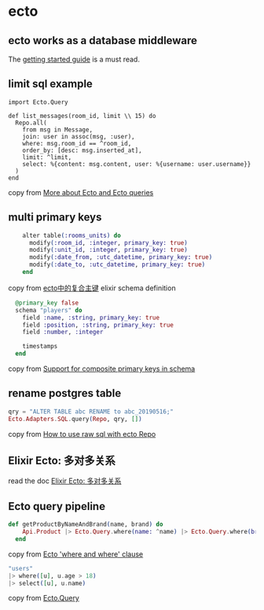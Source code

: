 # ecto

## ecto works as a database middleware
The [getting started guide](https://hexdocs.pm/ecto/getting-started.html) is a must read.

## limit sql example

```
import Ecto.Query

def list_messages(room_id, limit \\ 15) do
  Repo.all(
    from msg in Message,
    join: user in assoc(msg, :user),
    where: msg.room_id == ^room_id,
    order_by: [desc: msg.inserted_at],
    limit: ^limit,
    select: %{content: msg.content, user: %{username: user.username}}
  )
end
```
copy from [More about Ecto and Ecto queries](http://whatdidilearn.info/2018/03/18/more-about-ecto-and-ecto-queries.html)

## multi primary keys

``` elixir
    alter table(:rooms_units) do
      modify(:room_id, :integer, primary_key: true)
      modify(:unit_id, :integer, primary_key: true)
      modify(:date_from, :utc_datetime, primary_key: true)
      modify(:date_to, :utc_datetime, primary_key: true)
    end
```
copy from [ecto中的复合主键](https://xbuba.com/questions/55038829)
elixir schema definition

``` elixir
  @primary_key false
  schema "players" do
    field :name, :string, primary_key: true
    field :position, :string, primary_key: true
    field :number, :integer

    timestamps
  end
```
copy from [Support for composite primary keys in schema](https://github.com/elixir-ecto/ecto/pull/1210)

## rename postgres table

``` elixir
qry = "ALTER TABLE abc RENAME to abc_20190516;"
Ecto.Adapters.SQL.query(Repo, qry, [])
```
copy from [How to use raw sql with ecto Repo](https://stackoverflow.com/questions/27751216/how-to-use-raw-sql-with-ecto-repo)

## Elixir Ecto: 多对多关系
read the doc [Elixir Ecto: 多对多关系](https://segmentfault.com/a/1190000005036198)

## Ecto query pipeline

``` elixir
def getProductByNameAndBrand(name, brand) do
    Api.Product |> Ecto.Query.where(name: ^name) |> Ecto.Query.where(brand: ^brand) |> all
  end
```
copy from [Ecto 'where and where' clause](https://stackoverflow.com/questions/44211863/ecto-where-and-where-clause)

``` elixir
"users"
|> where([u], u.age > 18)
|> select([u], u.name)
```
copy from [Ecto.Query](https://hexdocs.pm/ecto/Ecto.Query.html)

